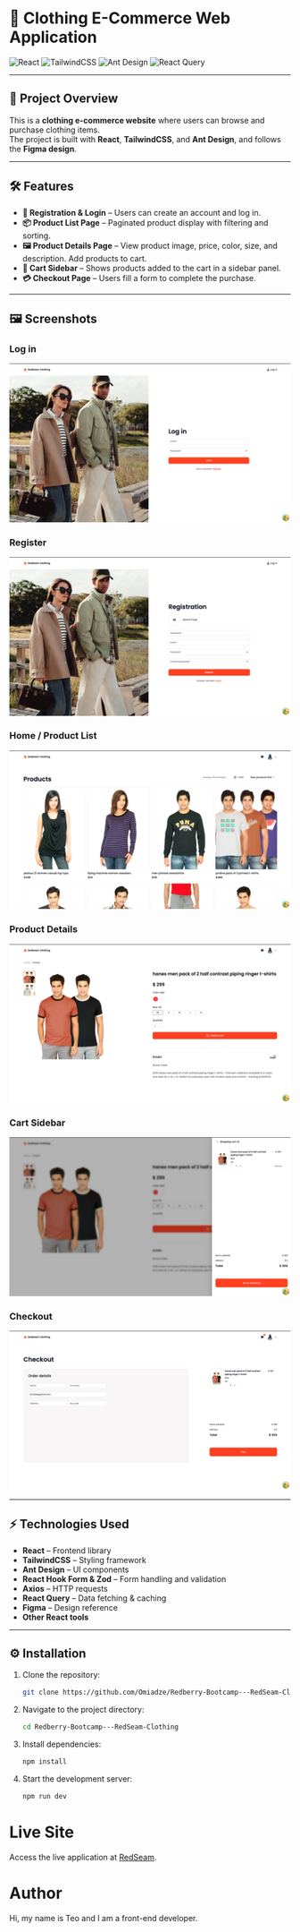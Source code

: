 # 👗 Clothing E-Commerce Web Application

![React](https://img.shields.io/badge/React-17.0.2-blue?logo=react)
![TailwindCSS](https://img.shields.io/badge/TailwindCSS-3.0-green?logo=tailwind-css)
![Ant Design](https://img.shields.io/badge/Ant%20Design-4.0-blueviolet)
![React Query](https://img.shields.io/badge/React%20Query-4.0-orange)

---

## 🌟 Project Overview

This is a **clothing e-commerce website** where users can browse and purchase clothing items.  
The project is built with **React**, **TailwindCSS**, and **Ant Design**, and follows the **Figma design**.

---

## 🛠 Features

- **📝 Registration & Login** – Users can create an account and log in.
- **📦 Product List Page** – Paginated product display with filtering and sorting.
- **🖼 Product Details Page** – View product image, price, color, size, and description. Add products to cart.
- **🛒 Cart Sidebar** – Shows products added to the cart in a sidebar panel.
- **💳 Checkout Page** – Users fill a form to complete the purchase.

---

## 🖼 Screenshots

### Log in

![Log In](public/screenshots/login.png)

### Register

![Register](public/screenshots/register.png)

### Home / Product List

![Product List](public/screenshots/home-page.png)

### Product Details

![Product Details](public/screenshots/product-details.png)

### Cart Sidebar

![Cart Sidebar](public/screenshots/cart-sidebar.png)

### Checkout

![Checkout Form](public/screenshots/checkout.png)

---

## ⚡ Technologies Used

- **React** – Frontend library
- **TailwindCSS** – Styling framework
- **Ant Design** – UI components
- **React Hook Form & Zod** – Form handling and validation
- **Axios** – HTTP requests
- **React Query** – Data fetching & caching
- **Figma** – Design reference
- **Other React tools**

---

## ⚙️ Installation

1. Clone the repository:
   ```bash
   git clone https://github.com/Omiadze/Redberry-Bootcamp---RedSeam-Clothing.git
   ```
2. Navigate to the project directory:
   ```bash
   cd Redberry-Bootcamp---RedSeam-Clothing
   ```
3. Install dependencies:
   ```bash
   npm install
   ```
4. Start the development server:
   ```bash
   npm run dev
   ```

# Live Site

Access the live application at [RedSeam](https://redseam1.netlify.app/products).

# Author

Hi, my name is Teo and I am a front-end developer.
